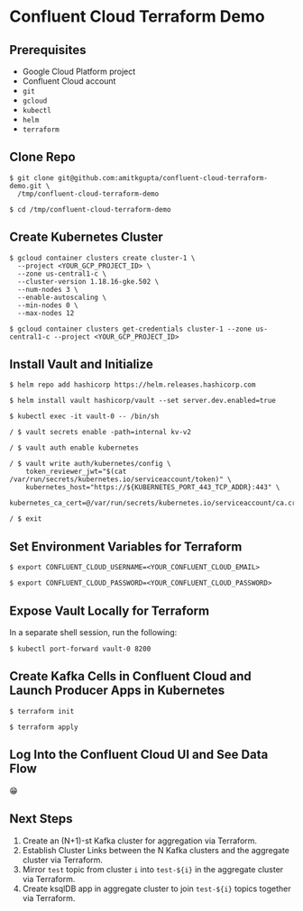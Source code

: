 # Confluent Cloud Terraform Demo

## Prerequisites

* Google Cloud Platform project
* Confluent Cloud account
* `git`
* `gcloud`
* `kubectl`
* `helm`
* `terraform`

## Clone Repo

```
$ git clone git@github.com:amitkgupta/confluent-cloud-terraform-demo.git \
  /tmp/confluent-cloud-terraform-demo

$ cd /tmp/confluent-cloud-terraform-demo
```

## Create Kubernetes Cluster

```
$ gcloud container clusters create cluster-1 \
  --project <YOUR_GCP_PROJECT_ID> \
  --zone us-central1-c \
  --cluster-version 1.18.16-gke.502 \
  --num-nodes 3 \
  --enable-autoscaling \
  --min-nodes 0 \
  --max-nodes 12

$ gcloud container clusters get-credentials cluster-1 --zone us-central1-c --project <YOUR_GCP_PROJECT_ID>
```

## Install Vault and Initialize

```
$ helm repo add hashicorp https://helm.releases.hashicorp.com

$ helm install vault hashicorp/vault --set server.dev.enabled=true

$ kubectl exec -it vault-0 -- /bin/sh

/ $ vault secrets enable -path=internal kv-v2

/ $ vault auth enable kubernetes

/ $ vault write auth/kubernetes/config \
    token_reviewer_jwt="$(cat /var/run/secrets/kubernetes.io/serviceaccount/token)" \
    kubernetes_host="https://${KUBERNETES_PORT_443_TCP_ADDR}:443" \
    kubernetes_ca_cert=@/var/run/secrets/kubernetes.io/serviceaccount/ca.crt

/ $ exit
```

## Set Environment Variables for Terraform

```
$ export CONFLUENT_CLOUD_USERNAME=<YOUR_CONFLUENT_CLOUD_EMAIL>

$ export CONFLUENT_CLOUD_PASSWORD=<YOUR_CONFLUENT_CLOUD_PASSWORD>
```

## Expose Vault Locally for Terraform

In a separate shell session, run the following:

```
$ kubectl port-forward vault-0 8200
```

## Create Kafka Cells in Confluent Cloud and Launch Producer Apps in Kubernetes

```
$ terraform init

$ terraform apply
```

## Log Into the Confluent Cloud UI and See Data Flow

😁

## Next Steps

1. Create an (N+1)-st Kafka cluster for aggregation via Terraform.
1. Establish Cluster Links between the N Kafka clusters and the aggregate cluster via Terraform.
1. Mirror `test` topic from cluster `i` into `test-${i}` in the aggregate cluster via Terraform.
1. Create ksqlDB app in aggregate cluster to join `test-${i}` topics together via Terraform.
